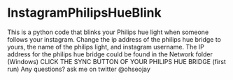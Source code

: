 # InstagramPhilipsHueBlink
This is a python code that blinks your Philips hue light when someone follows your instagram.
Change the ip address of the philips hue bridge to yours, the name of the philips light, and instagram username.
The IP address for the philips hue bridge could be found in the Network folder (Windows)
CLICK THE SYNC BUTTON OF YOUR PHILIPS HUE BRIDGE (first run)
Any questions? ask me on twitter @ohseojay
